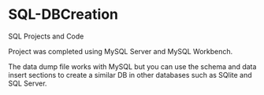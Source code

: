 # SQL-DBCreation
SQL Projects and Code

Project was completed using MySQL Server and MySQL Workbench.

The data dump file works with MySQL but you can use the schema and data insert sections to create a similar DB
in other databases such as SQlite and SQL Server.
